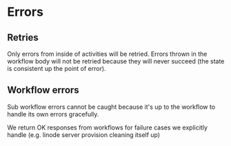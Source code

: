 # Errors

## Retries

Only errors from inside of activities will be retried. Errors thrown in the workflow body will not be retried
because they will never succeed (the state is consistent up the point of error).

## Workflow errors

Sub workflow errors cannot be caught because it's up to the workflow to handle its own errors gracefully.

We return OK responses from workflows for failure cases we explicitly handle (e.g. linode server provision
cleaning itself up)
